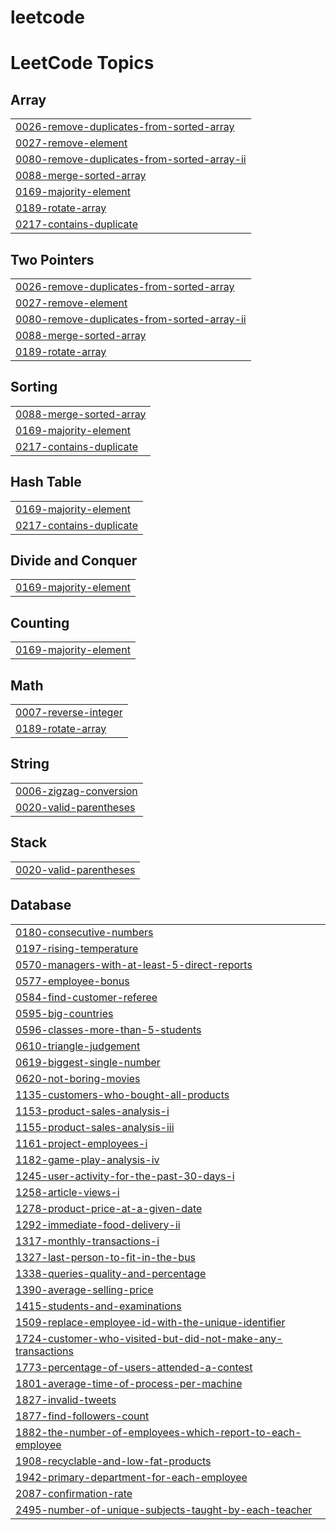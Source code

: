 # leetcode
<!---LeetCode Topics Start-->
# LeetCode Topics
## Array
|  |
| ------- |
| [0026-remove-duplicates-from-sorted-array](https://github.com/yazansedih/leetcode/tree/master/0026-remove-duplicates-from-sorted-array) |
| [0027-remove-element](https://github.com/yazansedih/leetcode/tree/master/0027-remove-element) |
| [0080-remove-duplicates-from-sorted-array-ii](https://github.com/yazansedih/leetcode/tree/master/0080-remove-duplicates-from-sorted-array-ii) |
| [0088-merge-sorted-array](https://github.com/yazansedih/leetcode/tree/master/0088-merge-sorted-array) |
| [0169-majority-element](https://github.com/yazansedih/leetcode/tree/master/0169-majority-element) |
| [0189-rotate-array](https://github.com/yazansedih/leetcode/tree/master/0189-rotate-array) |
| [0217-contains-duplicate](https://github.com/yazansedih/leetcode/tree/master/0217-contains-duplicate) |
## Two Pointers
|  |
| ------- |
| [0026-remove-duplicates-from-sorted-array](https://github.com/yazansedih/leetcode/tree/master/0026-remove-duplicates-from-sorted-array) |
| [0027-remove-element](https://github.com/yazansedih/leetcode/tree/master/0027-remove-element) |
| [0080-remove-duplicates-from-sorted-array-ii](https://github.com/yazansedih/leetcode/tree/master/0080-remove-duplicates-from-sorted-array-ii) |
| [0088-merge-sorted-array](https://github.com/yazansedih/leetcode/tree/master/0088-merge-sorted-array) |
| [0189-rotate-array](https://github.com/yazansedih/leetcode/tree/master/0189-rotate-array) |
## Sorting
|  |
| ------- |
| [0088-merge-sorted-array](https://github.com/yazansedih/leetcode/tree/master/0088-merge-sorted-array) |
| [0169-majority-element](https://github.com/yazansedih/leetcode/tree/master/0169-majority-element) |
| [0217-contains-duplicate](https://github.com/yazansedih/leetcode/tree/master/0217-contains-duplicate) |
## Hash Table
|  |
| ------- |
| [0169-majority-element](https://github.com/yazansedih/leetcode/tree/master/0169-majority-element) |
| [0217-contains-duplicate](https://github.com/yazansedih/leetcode/tree/master/0217-contains-duplicate) |
## Divide and Conquer
|  |
| ------- |
| [0169-majority-element](https://github.com/yazansedih/leetcode/tree/master/0169-majority-element) |
## Counting
|  |
| ------- |
| [0169-majority-element](https://github.com/yazansedih/leetcode/tree/master/0169-majority-element) |
## Math
|  |
| ------- |
| [0007-reverse-integer](https://github.com/yazansedih/leetcode/tree/master/0007-reverse-integer) |
| [0189-rotate-array](https://github.com/yazansedih/leetcode/tree/master/0189-rotate-array) |
## String
|  |
| ------- |
| [0006-zigzag-conversion](https://github.com/yazansedih/leetcode/tree/master/0006-zigzag-conversion) |
| [0020-valid-parentheses](https://github.com/yazansedih/leetcode/tree/master/0020-valid-parentheses) |
## Stack
|  |
| ------- |
| [0020-valid-parentheses](https://github.com/yazansedih/leetcode/tree/master/0020-valid-parentheses) |
## Database
|  |
| ------- |
| [0180-consecutive-numbers](https://github.com/yazansedih/leetcode/tree/master/0180-consecutive-numbers) |
| [0197-rising-temperature](https://github.com/yazansedih/leetcode/tree/master/0197-rising-temperature) |
| [0570-managers-with-at-least-5-direct-reports](https://github.com/yazansedih/leetcode/tree/master/0570-managers-with-at-least-5-direct-reports) |
| [0577-employee-bonus](https://github.com/yazansedih/leetcode/tree/master/0577-employee-bonus) |
| [0584-find-customer-referee](https://github.com/yazansedih/leetcode/tree/master/0584-find-customer-referee) |
| [0595-big-countries](https://github.com/yazansedih/leetcode/tree/master/0595-big-countries) |
| [0596-classes-more-than-5-students](https://github.com/yazansedih/leetcode/tree/master/0596-classes-more-than-5-students) |
| [0610-triangle-judgement](https://github.com/yazansedih/leetcode/tree/master/0610-triangle-judgement) |
| [0619-biggest-single-number](https://github.com/yazansedih/leetcode/tree/master/0619-biggest-single-number) |
| [0620-not-boring-movies](https://github.com/yazansedih/leetcode/tree/master/0620-not-boring-movies) |
| [1135-customers-who-bought-all-products](https://github.com/yazansedih/leetcode/tree/master/1135-customers-who-bought-all-products) |
| [1153-product-sales-analysis-i](https://github.com/yazansedih/leetcode/tree/master/1153-product-sales-analysis-i) |
| [1155-product-sales-analysis-iii](https://github.com/yazansedih/leetcode/tree/master/1155-product-sales-analysis-iii) |
| [1161-project-employees-i](https://github.com/yazansedih/leetcode/tree/master/1161-project-employees-i) |
| [1182-game-play-analysis-iv](https://github.com/yazansedih/leetcode/tree/master/1182-game-play-analysis-iv) |
| [1245-user-activity-for-the-past-30-days-i](https://github.com/yazansedih/leetcode/tree/master/1245-user-activity-for-the-past-30-days-i) |
| [1258-article-views-i](https://github.com/yazansedih/leetcode/tree/master/1258-article-views-i) |
| [1278-product-price-at-a-given-date](https://github.com/yazansedih/leetcode/tree/master/1278-product-price-at-a-given-date) |
| [1292-immediate-food-delivery-ii](https://github.com/yazansedih/leetcode/tree/master/1292-immediate-food-delivery-ii) |
| [1317-monthly-transactions-i](https://github.com/yazansedih/leetcode/tree/master/1317-monthly-transactions-i) |
| [1327-last-person-to-fit-in-the-bus](https://github.com/yazansedih/leetcode/tree/master/1327-last-person-to-fit-in-the-bus) |
| [1338-queries-quality-and-percentage](https://github.com/yazansedih/leetcode/tree/master/1338-queries-quality-and-percentage) |
| [1390-average-selling-price](https://github.com/yazansedih/leetcode/tree/master/1390-average-selling-price) |
| [1415-students-and-examinations](https://github.com/yazansedih/leetcode/tree/master/1415-students-and-examinations) |
| [1509-replace-employee-id-with-the-unique-identifier](https://github.com/yazansedih/leetcode/tree/master/1509-replace-employee-id-with-the-unique-identifier) |
| [1724-customer-who-visited-but-did-not-make-any-transactions](https://github.com/yazansedih/leetcode/tree/master/1724-customer-who-visited-but-did-not-make-any-transactions) |
| [1773-percentage-of-users-attended-a-contest](https://github.com/yazansedih/leetcode/tree/master/1773-percentage-of-users-attended-a-contest) |
| [1801-average-time-of-process-per-machine](https://github.com/yazansedih/leetcode/tree/master/1801-average-time-of-process-per-machine) |
| [1827-invalid-tweets](https://github.com/yazansedih/leetcode/tree/master/1827-invalid-tweets) |
| [1877-find-followers-count](https://github.com/yazansedih/leetcode/tree/master/1877-find-followers-count) |
| [1882-the-number-of-employees-which-report-to-each-employee](https://github.com/yazansedih/leetcode/tree/master/1882-the-number-of-employees-which-report-to-each-employee) |
| [1908-recyclable-and-low-fat-products](https://github.com/yazansedih/leetcode/tree/master/1908-recyclable-and-low-fat-products) |
| [1942-primary-department-for-each-employee](https://github.com/yazansedih/leetcode/tree/master/1942-primary-department-for-each-employee) |
| [2087-confirmation-rate](https://github.com/yazansedih/leetcode/tree/master/2087-confirmation-rate) |
| [2495-number-of-unique-subjects-taught-by-each-teacher](https://github.com/yazansedih/leetcode/tree/master/2495-number-of-unique-subjects-taught-by-each-teacher) |
<!---LeetCode Topics End-->